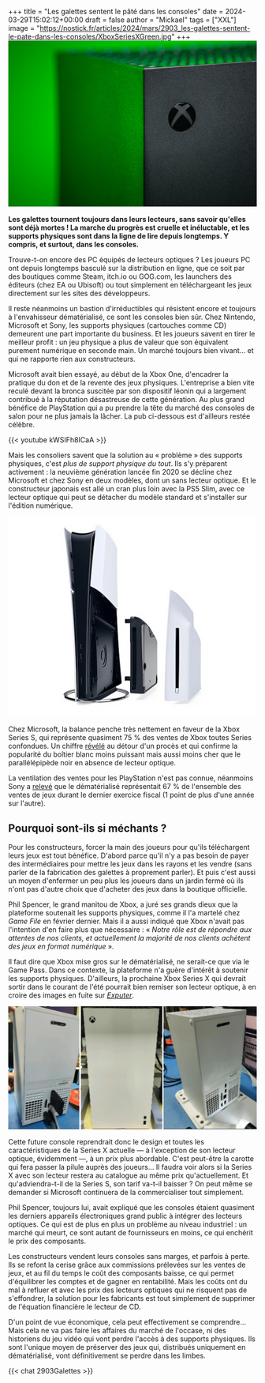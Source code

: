 +++
title = "Les galettes sentent le pâté dans les consoles"
date = 2024-03-29T15:02:12+00:00
draft = false
author = "Mickael"
tags = ["XXL"]
image = "https://nostick.fr/articles/2024/mars/2903_les-galettes-sentent-le-pate-dans-les-consoles/XboxSeriesXGreen.jpg"
+++ 
![Xbox Series X](XboxSeriesXGreen.jpg "© Billy Freeman (Unsplash)") 

**Les galettes tournent toujours dans leurs lecteurs, sans savoir qu'elles sont déjà mortes ! La marche du progrès est cruelle et inéluctable, et les supports physiques sont dans la ligne de lire depuis longtemps. Y compris, et surtout, dans les consoles.**

Trouve-t-on encore des PC équipés de lecteurs optiques ? Les joueurs PC ont depuis longtemps basculé sur la distribution en ligne, que ce soit par des boutiques comme Steam, itch.io ou GOG.com, les launchers des éditeurs (chez EA ou Ubisoft) ou tout simplement en téléchargeant les jeux directement sur les sites des développeurs.

Il reste néanmoins un bastion d'irréductibles qui résistent encore et toujours à l'envahisseur dématérialisé, ce sont les consoles bien sûr. Chez Nintendo, Microsoft et Sony, les supports physiques (cartouches comme CD) demeurent une part importante du business. Et les joueurs savent en tirer le meilleur profit : un jeu physique a plus de valeur que son équivalent purement numérique en seconde main. Un marché toujours bien vivant… et qui ne rapporte rien aux constructeurs.

Microsoft avait bien essayé, au début de la Xbox One, d'encadrer la pratique du don et de la revente des jeux physiques. L'entreprise a bien vite reculé devant la bronca suscitée par son dispositif léonin qui a largement contribué à la réputation désastreuse de cette génération. Au plus grand bénéfice de PlayStation qui a pu prendre la tête du marché des consoles de salon pour ne plus jamais la lâcher. La pub ci-dessous est d'ailleurs restée célèbre.

{{< youtube kWSIFh8ICaA >}} 

Mais les consoliers savent que la solution au « problème » des supports physiques, c'est *plus de support physique du tout*. Ils s'y préparent activement : la neuvième génération lancée fin 2020 se décline chez Microsoft et chez Sony en deux modèles, dont un sans lecteur optique. Et le constructeur japonais est allé un cran plus loin avec la PS5 Slim, avec ce lecteur optique qui peut se détacher du modèle standard et s'installer sur l'édition numérique.

![PS5 Slim](PS5Slim.jpg "L'édition numérique de la PS5 Slim peut accueillir un lecteur optique en option.")

Chez Microsoft, la balance penche très nettement en faveur de la Xbox Series S, qui représente quasiment 75 % des ventes de Xbox toutes Series confondues. Un chiffre [révélé](https://metro.co.uk/2023/09/20/xbox-series-s-outsells-xbox-series-x-consoles-by-up-to-3-to-1-19532440/) au détour d'un procès et qui confirme la popularité du boîtier blanc moins puissant mais aussi moins cher que le parallélépipède noir en absence de lecteur optique.

La ventilation des ventes pour les PlayStation n'est pas connue, néanmoins Sony a [relevé](https://gamingbolt.com/67-of-playstation-software-sales-in-fy-22-23-were-digital) que le dématérialisé représentait 67 % de l'ensemble des ventes de jeux durant le dernier exercice fiscal (1 point de plus d'une année sur l'autre). 

## Pourquoi sont-ils si méchants ?

Pour les constructeurs, forcer la main des joueurs pour qu'ils téléchargent leurs jeux est tout bénéfice. D'abord parce qu'il n'y a pas besoin de payer des intermédiaires pour mettre les jeux dans les rayons et les vendre (sans parler de la fabrication des galettes à proprement parler). Et puis c'est aussi un moyen d'enfermer un peu plus les joueurs dans un jardin fermé où ils n'ont pas d'autre choix que d'acheter des jeux dans la boutique officielle.

Phil Spencer, le grand manitou de Xbox, a juré ses grands dieux que la plateforme soutenait les supports physiques, comme il l'a martelé chez *Game File* en février dernier. Mais il a aussi indiqué que Xbox n'avait pas l'intention d'en faire plus que nécessaire : « *Notre rôle est de répondre aux attentes de nos clients, et actuellement la majorité de nos clients achètent des jeux en format numérique* ».

Il faut dire que Xbox mise gros sur le dématérialisé, ne serait-ce que via le Game Pass. Dans ce contexte, la plateforme n'a guère d'intérêt à soutenir les supports physiques. D'ailleurs, la prochaine Xbox Series X qui devrait sortir dans le courant de l'été pourrait bien remiser son lecteur optique, à en croire des images en fuite sur *[Exputer](https://exputer.com/news/xbox/white-digital-xbox-series-x-photos/)*.

![Xbox Series X](XboxSeriesX.jpg "La prochaine Xbox Series X sera aussi blanche que le modèle actuel est noir, mais sans lecteur physique.")

Cette future console reprendrait donc le design et toutes les caractéristiques de la Series X actuelle — à l'exception de son lecteur optique, évidemment —, à un prix plus abordable. C'est peut-être la carotte qui fera passer la pilule auprès des joueurs… Il faudra voir alors si la Series X avec son lecteur restera au catalogue au même prix qu'actuellement. Et qu'adviendra-t-il de la Series S, son tarif va-t-il baisser ? On peut même se demander si Microsoft continuera de la commercialiser tout simplement.

Phil Spencer, toujours lui, avait expliqué que les consoles étaient quasiment les derniers appareils électroniques grand public à intégrer des lecteurs optiques. Ce qui est de plus en plus un problème au niveau industriel : un marché qui meurt, ce sont autant de fournisseurs en moins, ce qui enchérit le prix des composants. 

Les constructeurs vendent leurs consoles sans marges, et parfois à perte. Ils se refont la cerise grâce aux commissions prélevées sur les ventes de jeux, et au fil du temps le coût des composants baisse, ce qui permet d'équilibrer les comptes et de gagner en rentabilité. Mais les coûts ont du mal à refluer et avec les prix des lecteurs optiques qui ne risquent pas de s'effondrer, la solution pour les fabricants est tout simplement de supprimer de l'équation financière le lecteur de CD.

D'un point de vue économique, cela peut effectivement se comprendre… Mais cela ne va pas faire les affaires du marché de l'occase, ni des historiens du jeu vidéo qui vont perdre l'accès à des supports physiques. Ils sont l'unique moyen de préserver des jeux qui, distribués uniquement en dématérialisé, vont définitivement se perdre dans les limbes. 

{{< chat 2903Galettes >}}